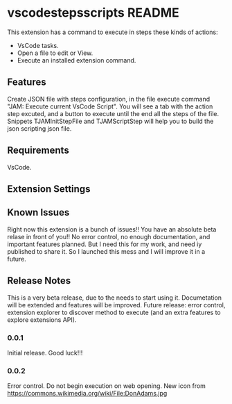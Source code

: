 # vscodestepsscripts README

This extension has a command to execute in steps these kinds of actions:

- VsCode tasks.
- Open a file to edit or View.
- Execute an installed extension command.

## Features

Create JSON file with steps configuration, in the file execute command "JAM: Execute current VsCode Script".
You will see a tab with the action step excuted, and a button to execute until the end all the steps of the file.
Snippets TJAMInitStepFile and TJAMScriptStep will help you to build the json scripting json file.

## Requirements

VsCode.

## Extension Settings



## Known Issues

Right now this extension is a bunch of issues!! You have an absolute beta relase in front of you!!
No error control, no enough documentation, and important features planned. But I need this for my work, and need iy published to share it. So I launched this mess and I will improve it in a future.

## Release Notes

This is a very beta release, due to the needs to start using it. Documetation will be extended and features will be improved.
Future release: error control, extension explorer to discover method to execute (and an extra features to explore extensions API).

### 0.0.1

Initial release. Good luck!!!

### 0.0.2

Error control. Do not begin execution on web opening. 
New icon from https://commons.wikimedia.org/wiki/File:DonAdams.jpg
